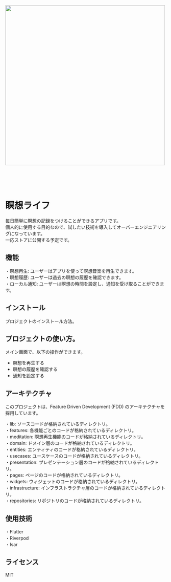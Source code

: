 <img src="https://github.com/taiseidev/meditation-life/assets/91307335/8b00e572-3b6c-412a-861a-e0723070c547" width=500>

<br><br><br>

# 瞑想ライフ
毎日簡単に瞑想の記録をつけることができるアプリです。<br>
個人的に使用する目的なので、試したい技術を導入してオーバーエンジニアリングになっています。<br>
一応ストアに公開する予定です。

## 機能
・瞑想再生: ユーザーはアプリを使って瞑想音楽を再生できます。<br>
・瞑想履歴: ユーザーは過去の瞑想の履歴を確認できます。<br>
・ローカル通知: ユーザーは瞑想の時間を設定し、通知を受け取ることができます。

## インストール
プロジェクトのインストール方法。


## プロジェクトの使い方。

メイン画面で、以下の操作ができます。
  - 瞑想を再生する<br>
  - 瞑想の履歴を確認する<br>
  - 通知を設定する<br>

## アーキテクチャ
このプロジェクトは、Feature Driven Development (FDD) のアーキテクチャを採用しています。

・lib: ソースコードが格納されているディレクトリ。<br>
・features: 各機能ごとのコードが格納されているディレクトリ。<br>
・meditation: 瞑想再生機能のコードが格納されているディレクトリ。<br>
・domain: ドメイン層のコードが格納されているディレクトリ。<br>
・entities: エンティティのコードが格納されているディレクトリ。<br>
・usecases: ユースケースのコードが格納されているディレクトリ。<br>
・presentation: プレゼンテーション層のコードが格納されているディレクトリ。<br>
・pages: ページのコードが格納されているディレクトリ。<br>
・widgets: ウィジェットのコードが格納されているディレクトリ。<br>
・infrastructure: インフラストラクチャ層のコードが格納されているディレクトリ。<br>
・repositories: リポジトリのコードが格納されているディレクトリ。<br>

## 使用技術
・Flutter<br>
・Riverpod<br>
・Isar<br>

## ライセンス
MIT

